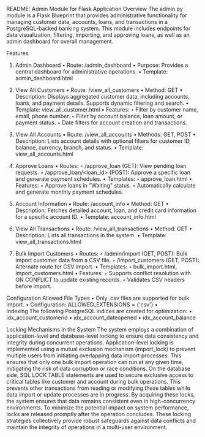 README: Admin Module for Flask Application
Overview
The admin.py module is a Flask Blueprint that provides administrative functionality for managing customer data, accounts, loans, and transactions in a PostgreSQL-backed banking system. This module includes endpoints for data visualization, filtering, importing, and approving loans, as well as an admin dashboard for overall management.

Features
1. Admin Dashboard
	•	Route: /admin_dashboard
	•	Purpose: Provides a central dashboard for administrative operations.
	•	Template: admin_dashboard.html

2. View All Customers
	•	Route: /view_all_customers
	•	Method: GET
	•	Description: Displays aggregated customer data, including accounts, loans, and payment details. Supports dynamic filtering and search.
	•	Template: view_all_customer.html
	•	Features:
	◦	Filter by customer name, email, phone number.
	◦	Filter by account balance, loan amount, or payment status.
	◦	Date filters for account creation and transactions.

3. View All Accounts
	•	Route: /view_all_accounts
	•	Methods: GET, POST
	•	Description: Lists account details with optional filters for customer ID, balance, currency, branch, and status.
	•	Template: view_all_accounts.html

4. Approve Loans
	•	Routes:
	◦	/approve_loan (GET): View pending loan requests.
	◦	/approve_loan/<loan_id> (POST): Approve a specific loan and generate payment schedules.
	•	Templates:
	◦	approve_loan.html
	•	Features:
	◦	Approve loans in "Waiting" status.
	◦	Automatically calculate and generate monthly payment schedules.

5. Account Information
	•	Route: /account_info
	•	Method: GET
	•	Description: Fetches detailed account, loan, and credit card information for a specific account ID.
	•	Template: account_info.html

6. View All Transactions
	•	Route: /view_all_transactions
	•	Method: GET
	•	Description: Lists all transactions in the system.
	•	Template: view_all_transactions.html

7. Bulk Import Customers
	•	Routes:
	◦	/admin/import (GET, POST): Bulk import customer data from a CSV file.
	◦	/import_customers (GET, POST): Alternate route for CSV import.
	•	Templates:
	◦	bulk_import.html, import_customers.html
	•	Features:
	◦	Supports conflict resolution with ON CONFLICT to update existing records.
	◦	Validates CSV headers before import.

Configuration
Allowed File Types
	•	Only .csv files are supported for bulk import.
	•	Configuration: ALLOWED_EXTENSIONS = {'csv'}
	•	
Indexing
The following PostgreSQL indices are created for optimization:
	•	idx_account_customerid
	•	idx_account_dateopened
	•	idx_account_balance

Locking Mechanisms in the System
The system employs a combination of application-level and database-level locking to ensure data consistency and integrity during concurrent operations. Application-level locking is implemented using a mutual exclusion mechanism (import_lock) to prevent multiple users from initiating overlapping data import processes. This ensures that only one bulk import operation can run at any given time, mitigating the risk of data corruption or race conditions.
On the database side, SQL LOCK TABLE statements are used to secure exclusive access to critical tables like customer and account during bulk operations. This prevents other transactions from reading or modifying these tables while data import or update processes are in progress. By acquiring these locks, the system ensures that data remains consistent even in high-concurrency environments. To minimize the potential impact on system performance, locks are released promptly after the operation concludes. These locking strategies collectively provide robust safeguards against data conflicts and maintain the integrity of operations in a multi-user environment.






